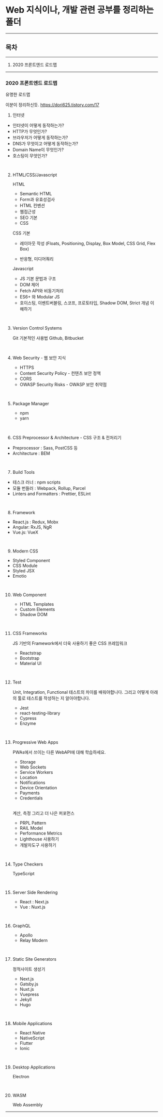 # Web 지식이나, 개발 관련 공부를 정리하는 폴더

---

## 목차

---

1. 2020 프론트엔드 로드맵

---

### 2020 프론트엔드 로드맵

유명한 로드맵

이분이 정리하신듯. https://dori625.tistory.com/17

1. 인터넷

- 인터넷이 어떻게 동작하는가?
- HTTP가 무엇인가?
- 브라우저가 어떻게 동작하는가?
- DNS가 무엇이고 어떻게 동작하는가?
- Domain Name이 무엇인가?
- 호스팅이 무엇인가?

<br />

2. HTML/CSS/Javascript

   HTML

   - Semantic HTML
   - Form과 유효성검사
   - HTML 컨벤션
   - 웹접근성
   - SEO 기본
   - CSS

   CSS 기본

   - 레이아웃 작성 (Floats, Positioning, Display, Box Model, CSS Grid, Flex Box)

   - 반응형, 미디어쿼리

   Javascript

   - JS 기본 문법과 구조
   - DOM 제어
   - Fetch API와 비동기처리
   - ES6+ 와 Modular JS
   - 호이스팅, 이벤트버블링, 스코프, 프로토타입, Shadow DOM, Strict 개념 이해하기

<br />

3. Version Control Systems

   Git 기본적인 사용법
   Github, Bitbucket

<br />

4. Web Security - 웹 보안 지식

   - HTTPS
   - Content Security Policy - 컨텐츠 보안 정책
   - CORS
   - OWASP Security Risks - OWASP 보안 취약점

<br />

5. Package Manager

   - npm
   - yarn

<br />
  
6. CSS Preprocessor & Architecture - CSS 구조 & 전처리기

- Preprocessor : Sass, PostCSS 등
- Architecture : BEM

<br />
  
7. Build Tools

- 테스크 러너 : npm scripts
- 모듈 번들러 : Webpack, Rollup, Parcel
- Linters and Formatters : Prettier, ESLint

<br />
  
8. Framework

- React.js : Redux, Mobx
- Angular: RxJS, NgR
- Vue.js: VueX

<br />
  
9. Modern CSS

- Styled Component
- CSS Module
- Styled JSX
- Emotio

<br />
  
10. Web Component

    - HTML Templates
    - Custom Elements
    - Shadow DOM

<br />
  
11. CSS Frameworks

    JS 기반의 Framework에서 더욱 사용하기 좋은 CSS 프레임워크

    - Reactstrap
    - Bootstrap
    - Material UI

<br />
  
12. Test

    Unit, Integration, Functional 테스트의 차이를 배워야합니다. 그리고 어떻게 아래의 툴로 테스트를 작성하는 지 알아야합니다.

    - Jest
    - react-testing-library
    - Cypress
    - Enzyme

<br />
  
13. Progressive Web Apps

    PWAs에서 쓰이는 다른 WebAPI에 대해 학습하세요.

    - Storage
    - Web Sockets
    - Service Workers
    - Location
    - Notifications
    - Device Orientation
    - Payments
    - Credentials
    <br />

    계산, 측정 그리고 더 나은 퍼포먼스

    - PRPL Pattern
    - RAIL Model
    - Performance Metrics
    - Lighthouse 사용하기
    - 개발자도구 사용하기

<br />
  
14. Type Checkers

    TypeScript

<br />
  
15. Server Side Rendering

    - React : Next.js
    - Vue : Nuxt.js

<br />
  
16. GraphQL

    - Apollo
    - Relay Modern

<br />
  
17. Static Site Generators

    정적사이트 생성기

    - Next.js
    - Gatsby.js
    - Nuxt.js
    - Vuepress
    - Jekyll
    - Hugo

<br />
  
18. Mobile Applications

    - React Native
    - NativeScript
    - Flutter
    - Ionic

<br />
  
19. Desktop Applications

    Electron

<br />
  
20. WASM

    Web Assembly

---
